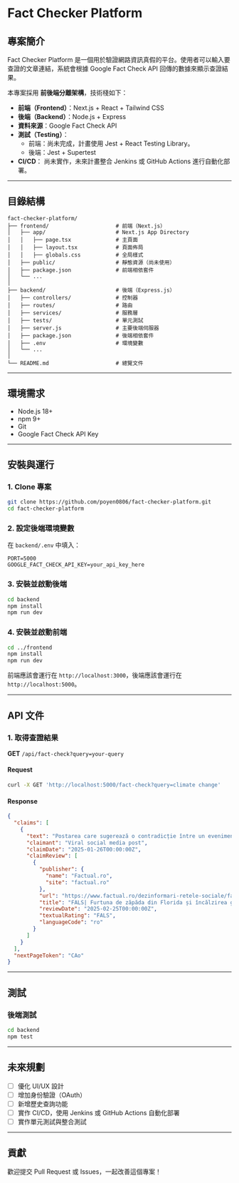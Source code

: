 # Fact Checker Platform

## 專案簡介
Fact Checker Platform 是一個用於驗證網路資訊真假的平台。使用者可以輸入要查證的文章連結，系統會根據 Google Fact Check API 回傳的數據來顯示查證結果。

本專案採用 **前後端分離架構**，技術棧如下：
- **前端（Frontend）**：Next.js + React + Tailwind CSS
- **後端（Backend）**：Node.js + Express
- **資料來源**：Google Fact Check API
- **測試（Testing）**：
  - 前端：尚未完成，計畫使用 Jest + React Testing Library。
  - 後端：Jest + Supertest
- **CI/CD**： 尚未實作，未來計畫整合 Jenkins 或 GitHub Actions 進行自動化部署。

---

## 目錄結構
```
fact-checker-platform/
├── frontend/                     # 前端（Next.js）
│   ├── app/                      # Next.js App Directory
│   │   ├── page.tsx              # 主頁面
│   │   ├── layout.tsx            # 頁面佈局
│   │   ├── globals.css           # 全局樣式
│   ├── public/                   # 靜態資源（尚未使用）
│   ├── package.json              # 前端相依套件
│   └── ...
│
├── backend/                      # 後端（Express.js）
│   ├── controllers/              # 控制器
│   ├── routes/                   # 路由
│   ├── services/                 # 服務層
│   ├── tests/                    # 單元測試
│   ├── server.js                 # 主要後端伺服器
│   ├── package.json              # 後端相依套件
│   ├── .env                      # 環境變數
│   └── ...
│
└── README.md                     # 總覽文件
```

---

## 環境需求
- Node.js 18+
- npm 9+
- Git
- Google Fact Check API Key

---

## 安裝與運行

### 1. Clone 專案
```sh
git clone https://github.com/poyen0806/fact-checker-platform.git
cd fact-checker-platform
```

### 2. 設定後端環境變數
在 `backend/.env` 中填入：
```
PORT=5000
GOOGLE_FACT_CHECK_API_KEY=your_api_key_here
```

### 3. 安裝並啟動後端
```sh
cd backend
npm install
npm run dev
```

### 4. 安裝並啟動前端
```sh
cd ../frontend
npm install
npm run dev
```

前端應該會運行在 `http://localhost:3000`，後端應該會運行在 `http://localhost:5000`。

---

## API 文件

### 1. 取得查證結果
**GET** `/api/fact-check?query=your-query`

#### Request
```sh
curl -X GET 'http://localhost:5000/fact-check?query=climate change'
```

#### Response
```json
{
  "claims": [
    {
      "text": "Postarea care sugerează o contradicție între un eveniment meteorologic local și discuțiile despre schimbările climatice globale",
      "claimant": "Viral social media post",
      "claimDate": "2025-01-26T00:00:00Z",
      "claimReview": [
        {
          "publisher": {
            "name": "Factual.ro",
            "site": "factual.ro"
          },
          "url": "https://www.factual.ro/dezinformari-retele-sociale/fals-furtuna-de-zapada-din-florida-si-incalzirea-globala/",
          "title": "FALS| Furtuna de zăpăda din Florida și încălzirea globală",
          "reviewDate": "2025-02-25T00:00:00Z",
          "textualRating": "FALS",
          "languageCode": "ro"
        }
      ]
    }
  ],
  "nextPageToken": "CAo"
}
```

---

## 測試

### 後端測試
```sh
cd backend
npm test
```

---

## 未來規劃
- [ ] 優化 UI/UX 設計
- [ ] 增加身份驗證（OAuth）
- [ ] 新增歷史查詢功能
- [ ] 實作 CI/CD，使用 Jenkins 或 GitHub Actions 自動化部署
- [ ] 實作單元測試與整合測試

---

## 貢獻
歡迎提交 Pull Request 或 Issues，一起改善這個專案！

